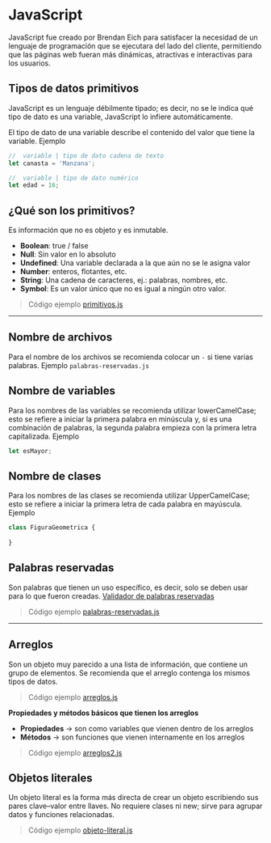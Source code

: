 # JavaScript

JavaScript fue creado por Brendan Eich para satisfacer la necesidad de un lenguaje de programación que se ejecutara del lado del cliente, permitiendo que las páginas web fueran más dinámicas, atractivas e interactivas para los usuarios.

## Tipos de datos primitivos

JavaScript es un lenguaje débilmente tipado; es decir, no se le indica qué tipo de dato es una variable, JavaScript lo infiere automáticamente.

El tipo de dato de una variable describe el contenido del valor que tiene la variable. Ejemplo

```javascript
//  variable | tipo de dato cadena de texto
let canasta = 'Manzana';

//  variable | tipo de dato numérico
let edad = 16;
```

## ¿Qué son los primitivos?
Es información que no es objeto y es inmutable.

- **Boolean**: true / false
- **Null**: Sin valor en lo absoluto
- **Undefined**: Una variable declarada a la que aún no se le asigna valor
- **Number**: enteros, flotantes, etc.
- **String**: Una cadena de caracteres, ej.: palabras, nombres, etc.
- **Symbol**: Es un valor único que no es igual a ningún otro valor.

> Código ejemplo [primitivos.js](assets/js/primitivos.js)

---

## Nombre de archivos
Para el nombre de los archivos se recomienda colocar un `-` si tiene varias palabras. Ejemplo `palabras-reservadas.js`

## Nombre de variables
Para los nombres de las variables se recomienda utilizar lowerCamelCase; esto se refiere a iniciar la primera palabra en minúscula y, si es una combinación de palabras, la segunda palabra empieza con la primera letra capitalizada. Ejemplo

```javascript
let esMayor;
```

## Nombre de clases
Para los nombres de las clases se recomienda utilizar UpperCamelCase; esto se refiere a iniciar la primera letra de cada palabra en mayúscula. Ejemplo

```javascript
class FiguraGeometrica {
  
}
```

## Palabras reservadas
Son palabras que tienen un uso específico, es decir, solo se deben usar para lo que fueron creadas.
[Validador de palabras reservadas](https://mothereff.in/js-variables#%E0%B2%A0%5f%E0%B2%A0)

> Código ejemplo [palabras-reservadas.js](assets/js/palabras-reservadas.js)

---

## Arreglos
Son un objeto muy parecido a una lista de información, que contiene un grupo de elementos. Se recomienda que el arreglo contenga los mismos tipos de datos.

> Código ejemplo [arreglos.js](assets/js/arreglos.js)

**Propiedades y métodos básicos que tienen los arreglos**
- **Propiedades** -> son como variables que vienen dentro de los arreglos
- **Métodos** -> son funciones que vienen internamente en los arreglos

> Código ejemplo [arreglos2.js](assets/js/arreglos2.js)

## Objetos literales
Un objeto literal es la forma más directa de crear un objeto escribiendo sus pares clave–valor entre llaves. No requiere clases ni new; sirve para agrupar datos y funciones relacionadas.

> Código ejemplo [objeto-literal.js](assets/js/objeto-literal.js)
